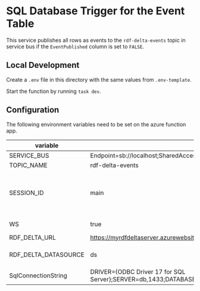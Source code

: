 # SQL Database Trigger for the Event Table

This service publishes all rows as events to the `rdf-delta-events` topic in service bus if the `EventPublished` column is set to `FALSE`.

## Local Development

Create a `.env` file in this directory with the same values from `.env-template`.

Start the function by running `task dev`.

## Configuration

The following environment variables need to be set on the azure function app.

| variable             | example value                                                                                                              | description                                                                                                                   |
| -------------------- | -------------------------------------------------------------------------------------------------------------------------- | ----------------------------------------------------------------------------------------------------------------------------- |
| SERVICE_BUS          | Endpoint=sb://localhost;SharedAccessKeyName=RootManageSharedAccessKey;SharedAccessKey=SAS_KEY_VALUE;                       | service bus connection string                                                                                                 |
| TOPIC_NAME           | rdf-delta-events                                                                                                           | name of service bus topic                                                                                                     |
| SESSION_ID           | main                                                                                                                       | service bus session identifier. needs to be the same value as set <br> in the `SHUI_SERVICE_BUS__SESSION_ID` variable in #137 |
| WS                   | true                                                                                                                       | whether to use websockets for service bus                                                                                     |
| RDF_DELTA_URL        | https://myrdfdeltaserver.azurewebsites.net                                                                                 | url for rdf delta server                                                                                                      |
| RDF_DELTA_DATASOURCE | ds                                                                                                                         | datasource name to submit patch logs to in rdf delta server                                                                   |
| SqlConnectionString  | DRIVER={ODBC Driver 17 for SQL Server};SERVER=db,1433;DATABASE=rdf_delta;UID=sa;PWD=P@ssw0rd!;TrustServerCertificate=True; | connection string for the database                                                                                            |
